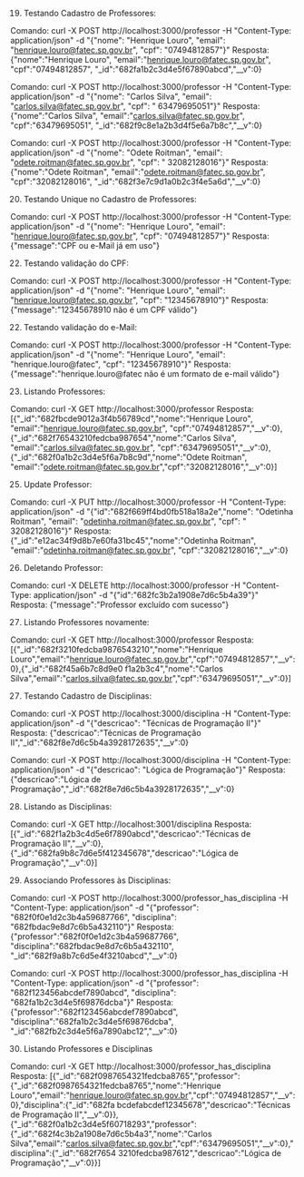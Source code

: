 19. Testando Cadastro de Professores:

Comando: curl -X POST http://localhost:3000/professor -H "Content-Type: application/json" -d
"{\"nome\": \"Henrique Louro\", \"email\": \"henrique.louro@fatec.sp.gov.br\", \"cpf\":
\"07494812857\"}"
Resposta: {"nome":"Henrique Louro", "email":"henrique.louro@fatec.sp.gov.br", "cpf":"07494812857",
"_id":"682fa1b2c3d4e5f67890abcd","__v":0}

Comando: curl -X POST http://localhost:3000/professor -H "Content-Type: application/json" -d
"{\"nome\": \"Carlos Silva\", \"email\": \"carlos.silva@fatec.sp.gov.br\", \"cpf\": \" 63479695051\"}"
Resposta: {"nome":"Carlos Silva", "email":"carlos.silva@fatec.sp.gov.br", "cpf":"63479695051",
"_id":"682f9c8e1a2b3d4f5e6a7b8c","__v":0}

Comando: curl -X POST http://localhost:3000/professor -H "Content-Type: application/json" -d
"{\"nome\": \"Odete Roitman\", \"email\": \"odete.roitman@fatec.sp.gov.br\", \"cpf\": \"
32082128016\"}"
Resposta: {"nome":"Odete Roitman", "email":"odete.roitman@fatec.sp.gov.br", "cpf":"32082128016",
"_id":"682f3e7c9d1a0b2c3f4e5a6d","__v":0}

20. Testando Unique no Cadastro de Professores:
    
Comando: curl -X POST http://localhost:3000/professor -H "Content-Type: application/json" -d
"{\"nome\": \"Henrique Louro\", \"email\": \"henrique.louro@fatec.sp.gov.br\", \"cpf\":
\"07494812857\"}"
Resposta: {"message":"CPF ou e-Mail já em uso"}

22. Testando validação do CPF:
    
Comando: curl -X POST http://localhost:3000/professor -H "Content-Type: application/json" -d
"{\"nome\": \"Henrique Louro\", \"email\": \"henrique.louro@fatec.sp.gov.br\", \"cpf\":
\"12345678910\"}"
Resposta: {"message":"12345678910 não é um CPF válido"}

22. Testando validação do e-Mail:

Comando: curl -X POST http://localhost:3000/professor -H "Content-Type: application/json" -d
"{\"nome\": \"Henrique Louro\", \"email\": \"henrique.louro@fatec\", \"cpf\": \"12345678910\"}"
Resposta: {"message":"henrique.louro@fatec não é um formato de e-mail válido"}

23. Listando Professores:

Comando: curl -X GET http://localhost:3000/professor
Resposta: [{"_id":"682fbcde9012a3f4b56789cd","nome":"Henrique Louro",
"email":"henrique.louro@fatec.sp.gov.br",
"cpf":"07494812857","__v":0},{"_id":"682f76543210fedcba987654","nome":"Carlos Silva",
"email":"carlos.silva@fatec.sp.gov.br", "cpf":"63479695051","__v":0},
{"_id":"682f0a1b2c3d4e5f6a7b8c9d","nome":"Odete Roitman",
"email":"odete.roitman@fatec.sp.gov.br","cpf":"32082128016","__v":0}]

25. Update Professor:

Comando: curl -X PUT http://localhost:3000/professor -H "Content-Type: application/json" -d
"{\"id\":\"682f669ff4bd0fb518a18a2e\",\"nome\": \"Odetinha Roitman\", \"email\":
\"odetinha.roitman@fatec.sp.gov.br\", \"cpf\": \" 32082128016\"}"
Resposta: {"_id":"e12ac34f9d8b7e60fa31bc45","nome":"Odetinha Roitman",
"email":"odetinha.roitman@fatec.sp.gov.br", "cpf":"32082128016","__v":0}

26. Deletando Professor:

Comando: curl -X DELETE http://localhost:3000/professor -H "Content-Type: application/json" -d
"{\"id\":\"682fc3b2a1908e7d6c5b4a39\"}"
Resposta: {"message":"Professor excluído com sucesso"}

27. Listando Professores novamente:

Comando: curl -X GET http://localhost:3000/professor
Resposta: [{"_id":"682f3210fedcba9876543210","nome":"Henrique
Louro","email":"henrique.louro@fatec.sp.gov.br","cpf":"07494812857","__v":0},{"_id":"682f45a6b7c8d9e0
f1a2b3c4","nome":"Carlos Silva","email":"carlos.silva@fatec.sp.gov.br","cpf":"63479695051","__v":0}]

27. Testando Cadastro de Disciplinas:

Comando: curl -X POST http://localhost:3000/disciplina -H "Content-Type: application/json" -d
"{\"descricao\": \"Técnicas de Programação II\"}"
Resposta: {"descricao":"Técnicas de Programação II","_id":"682f8e7d6c5b4a3928172635","__v":0}

Comando: curl -X POST http://localhost:3000/disciplina -H "Content-Type: application/json" -d
"{\"descricao\": \"Lógica de Programação\"}"
Resposta: {"descricao":"Lógica de Programação","_id":"682f8e7d6c5b4a3928172635","__v":0}

28. Listando as Disciplinas:

Comando: curl -X GET http://localhost:3001/disciplina
Resposta: [{"_id":"682f1a2b3c4d5e6f7890abcd","descricao":"Técnicas de Programação
II","__v":0},{"_id":"682fa9b8c7d6e5f412345678","descricao":"Lógica de Programação","__v":0}]

29. Associando Professores às Disciplinas:

Comando: curl -X POST http://localhost:3000/professor_has_disciplina -H "Content-Type:
application/json" -d "{\"professor\": \"682f0f0e1d2c3b4a59687766\", \"disciplina\":
\"682fbdac9e8d7c6b5a432110\"}"
Resposta: {"professor":"682f0f0e1d2c3b4a59687766", "disciplina":"682fbdac9e8d7c6b5a432110",
"_id":"682f9a8b7c6d5e4f3210abcd","__v":0}

Comando: curl -X POST http://localhost:3000/professor_has_disciplina -H "Content-Type:
application/json" -d "{\"professor\": \"682f123456abcdef7890abcd\", \"disciplina\":
\"682fa1b2c3d4e5f69876dcba\"}"
Resposta: {"professor":"682f123456abcdef7890abcd", "disciplina":"682fa1b2c3d4e5f69876dcba",
"_id":"682fb2c3d4e5f6a7890abc12","__v":0}

30. Listando Professores e Disciplinas

Comando: curl -X GET http://localhost:3000/professor_has_disciplina
Resposta:
[{"_id":"682f0987654321fedcba8765","professor":{"_id":"682f0987654321fedcba8765","nome":"Henrique
Louro","email":"henrique.louro@fatec.sp.gov.br","cpf":"07494812857","__v":0},"disciplina":{"_id":"682fa
bcdefabcdef12345678","descricao":"Técnicas de Programação II","__v":0}},
{"_id":"682f0a1b2c3d4e5f60718293","professor":{"_id":"682f4c3b2a1908e7d6c5b4a3","nome":"Carlos
Silva","email":"carlos.silva@fatec.sp.gov.br","cpf":"63479695051","__v":0},"disciplina":{"_id":"682f7654
3210fedcba987612","descricao":"Lógica de Programação","__v":0}}]
